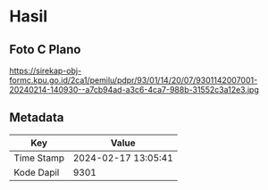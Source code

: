 # Hasil

## Foto C Plano

https://sirekap-obj-formc.kpu.go.id/2ca1/pemilu/pdpr/93/01/14/20/07/9301142007001-20240214-140930--a7cb94ad-a3c6-4ca7-988b-31552c3a12e3.jpg


## Metadata

| Key        | Value               |
| ---------- | ------------------- |
| Time Stamp | 2024-02-17 13:05:41 |
| Kode Dapil | 9301                |



